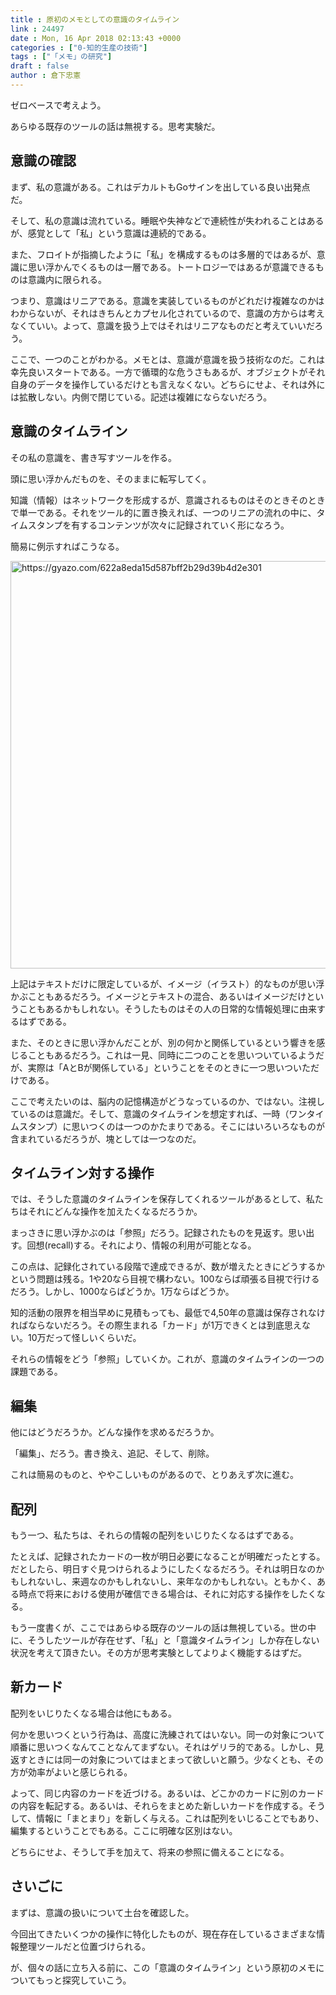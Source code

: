 ```yaml
---
title : 原初のメモとしての意識のタイムライン
link : 24497
date : Mon, 16 Apr 2018 02:13:43 +0000
categories : ["0-知的生産の技術"]
tags : ["「メモ」の研究"]
draft : false
author : 倉下忠憲
---
```


ゼロベースで考えよう。

あらゆる既存のツールの話は無視する。思考実験だ。

<h2>意識の確認</h2>

まず、私の意識がある。これはデカルトもGoサインを出している良い出発点だ。

そして、私の意識は流れている。睡眠や失神などで連続性が失われることはあるが、感覚として「私」という意識は連続的である。

また、フロイトが指摘したように「私」を構成するものは多層的ではあるが、意識に思い浮かんでくるものは一層である。トートロジーではあるが意識できるものは意識内に限られる。

つまり、意識はリニアである。意識を実装しているものがどれだけ複雑なのかはわからないが、それはきちんとカプセル化されているので、意識の方からは考えなくていい。よって、意識を扱う上ではそれはリニアなものだと考えていいだろう。

ここで、一つのことがわかる。メモとは、意識が意識を扱う技術なのだ。これは幸先良いスタートである。一方で循環的な危うさもあるが、オブジェクトがそれ自身のデータを操作しているだけとも言えなくない。どちらにせよ、それは外には拡散しない。内側で閉じている。記述は複雑にならないだろう。


<h2>意識のタイムライン</h2>

その私の意識を、書き写すツールを作る。

頭に思い浮かんだものを、そのままに転写してく。

知識（情報）はネットワークを形成するが、意識されるものはそのときそのときで単一である。それをツール的に置き換えれば、一つのリニアの流れの中に、タイムスタンプを有するコンテンツが次々に記録されていく形になろう。

簡易に例示すればこうなる。

<a href="https://gyazo.com/622a8eda15d587bff2b29d39b4d2e301"><img src="https://i.gyazo.com/622a8eda15d587bff2b29d39b4d2e301.gif" alt="https://gyazo.com/622a8eda15d587bff2b29d39b4d2e301" width="652"/></a>

上記はテキストだけに限定しているが、イメージ（イラスト）的なものが思い浮かぶこともあるだろう。イメージとテキストの混合、あるいはイメージだけということもあるかもしれない。そうしたものはその人の日常的な情報処理に由来するはずである。

また、そのときに思い浮かんだことが、別の何かと関係しているという響きを感じることもあるだろう。これは一見、同時に二つのことを思いついているようだが、実際は「AとBが関係している」ということをそのときに一つ思いついただけである。

ここで考えたいのは、脳内の記憶構造がどうなっているのか、ではない。注視しているのは意識だ。そして、意識のタイムラインを想定すれば、一時（ワンタイムスタンプ）に思いつくのは一つのかたまりである。そこにはいろいろなものが含まれているだろうが、塊としては一つなのだ。

<h2>タイムライン対する操作</h2>

では、そうした意識のタイムラインを保存してくれるツールがあるとして、私たちはそれにどんな操作を加えたくなるだろうか。

まっさきに思い浮かぶのは「参照」だろう。記録されたものを見返す。思い出す。回想(recall)する。それにより、情報の利用が可能となる。

この点は、記録化されている段階で達成できるが、数が増えたときにどうするかという問題は残る。1や20なら目視で構わない。100ならば頑張る目視で行けるだろう。しかし、1000ならばどうか。1万ならばどうか。

知的活動の限界を相当早めに見積もっても、最低で4,50年の意識は保存されなければならないだろう。その際生まれる「カード」が1万できくとは到底思えない。10万だって怪しいくらいだ。

それらの情報をどう「参照」していくか。これが、意識のタイムラインの一つの課題である。

<h2>編集</h2>

他にはどうだろうか。どんな操作を求めるだろうか。

「編集」、だろう。書き換え、追記、そして、削除。

これは簡易のものと、ややこしいものがあるので、とりあえず次に進む。

<h2>配列</h2>

もう一つ、私たちは、それらの情報の配列をいじりたくなるはずである。

たとえば、記録されたカードの一枚が明日必要になることが明確だったとする。だとしたら、明日すぐ見つけられるようにしたくなるだろう。それは明日なのかもしれないし、来週なのかもしれないし、来年なのかもしれない。ともかく、ある時点で将来における使用が確信できる場合は、それに対応する操作をしたくなる。

もう一度書くが、ここではあらゆる既存のツールの話は無視している。世の中に、そうしたツールが存在せず、「私」と「意識タイムライン」しか存在しない状況を考えて頂きたい。その方が思考実験としてよりよく機能するはずだ。

<h2>新カード</h2>

配列をいじりたくなる場合は他にもある。

何かを思いつくという行為は、高度に洗練されてはいない。同一の対象について順番に思いつくなんてことなんてまずない。それはゲリラ的である。しかし、見返すときには同一の対象についてはまとまって欲しいと願う。少なくとも、その方が効率がよいと感じられる。

よって、同じ内容のカードを近づける。あるいは、どこかのカードに別のカードの内容を転記する。あるいは、それらをまとめた新しいカードを作成する。そうして、情報に「まとまり」を新しく与える。これは配列をいじることでもあり、編集するということでもある。ここに明確な区別はない。

どちらにせよ、そうして手を加えて、将来の参照に備えることになる。

<h2>さいごに</h2>

まずは、意識の扱いについて土台を確認した。

今回出てきたいくつかの操作に特化したものが、現在存在しているさまざまな情報整理ツールだと位置づけられる。

が、個々の話に立ち入る前に、この「意識のタイムライン」という原初のメモについてもっと探究していこう。